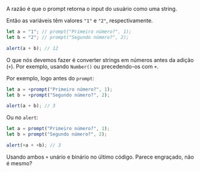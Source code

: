A razão é que o prompt retorna o input do usuário como uma string.

Então as variáveis têm valores `"1"` e `"2"`, respectivamente.

```js run
let a = "1"; // prompt("Primeiro número?", 1);
let b = "2"; // prompt("Segundo número?", 2);

alert(a + b); // 12
```

O que nós devemos fazer é converter strings em números antes da adição (`+`). Por exemplo, usando `Number()` ou precedendo-os com `+`.

Por exemplo, logo antes do `prompt`:

```js run
let a = +prompt("Primeiro número?", 1);
let b = +prompt("Segundo número?", 2);

alert(a + b); // 3
```

Ou no `alert`:

```js run
let a = prompt("Primeiro número?", 1);
let b = prompt("Segundo número?", 2);

alert(+a + +b); // 3
```

Usando ambos `+` unário e binário no último código. Parece engraçado, não é mesmo?

